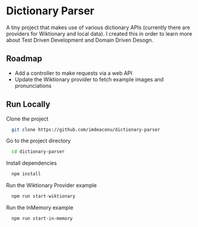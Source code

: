 
# Dictionary Parser

A tiny project that makes use of various dictionary APIs (currently there are providers for Wiktionary and local data). I created this in order to learn more about Test Driven Development and Domain Driven Desogn. 




## Roadmap

- Add a controller to make requests via a web API
- Update the Wiktionary provider to fetch example images and pronunciations 


## Run Locally

Clone the project

```bash
  git clone https://github.com/imdeaconu/dictionary-parser
```

Go to the project directory

```bash
  cd dictionary-parser
```

Install dependencies

```bash
  npm install
```

Run the Wiktionary Provider example

```bash
  npm run start-wiktionary
```

Run the InMemory example

```bash
  npm run start-in-memory
```


